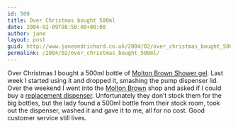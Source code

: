 ```yaml
---
id: 500
title: Over Christmas bought 500ml
date: 2004-02-09T08:58:00+00:00
author: jane
layout: post
guid: http://www.janeandrichard.co.uk/2004/02/over_christmas_bought_500ml
permalink: /2004/02/over_christmas_bought_500ml/
---
```

Over Christmas I bought a 500ml bottle of [Molton Brown Shower gel](http://www.moltonbrown.co.uk/shop/moreinfo.cfm?itemid=46&price=&#xA3;11.00). Last week I started using it and dropped it, smashing the pump dispenser lid. Over the weekend I went into the [Molton Brown](http://www.moltonbrown.co.uk/index.cfm?currency=GBP) shop and asked if I could buy a [replacement dispenser](http://www.moltonbrown.co.uk/shop/moreinfo.cfm?itemid=221&price=&#xA3;1.50). Unfortunately they don&#8217;t stock them for the big bottles, but the lady found a 500ml bottle from their stock room, took out the dispenser, washed it and gave it to me, all for no cost. Good customer service still lives.